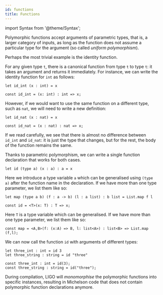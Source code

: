 ```yaml
---
id: functions
title: Functions
---
```


import Syntax from '@theme/Syntax';

Polymorphic functions accept arguments of parametric types, that is,
a larger category of inputs, as long as the function does not assume a
particular type for the argument (so called *uniform polymorphism*).

Perhaps the most trivial example is the identity function.

For any given type `t`, there is a canonical function from type `t` to
type `t`: it takes an argument and returns it immediately. For
instance, we can write the identity function for `int` as follows:

<Syntax syntax="cameligo">

```cameligo group=monomorphism
let id_int (x : int) = x
```

</Syntax>

<Syntax syntax="jsligo">

```jsligo group=monomorphism
const id_int = (x: int) : int => x;
```

</Syntax>

However, if we would want to use the same function on a different
type, such as `nat`, we will need to write a new definition:

<Syntax syntax="cameligo">

```cameligo group=monomorphism
let id_nat (x : nat) = x
```

</Syntax>

<Syntax syntax="jsligo">

```jsligo group=monomorphism
const id_nat = (x : nat) : nat => x;
```

</Syntax>

If we read carefully, we see that there is almost no difference
between `id_int` and `id_nat`: it is just the type that changes, but
for the rest, the body of the function remains the same.

Thanks to parametric polymorphism, we can write a single function
declaration that works for both cases.

<Syntax syntax="cameligo">

```cameligo group=polymorphism
let id (type a) (x : a) : a = x
```

Here we introduce a type variable `a` which can be generalised using
`(type a)` after the function name in the declaration. If we have more
than one type parameter, we list them like so:

```cameligo group=polymorphism
let map (type a b) (f : a -> b) (l : a list) : b list = List.map f l
```

</Syntax>

<Syntax syntax="jsligo">

```jsligo group=polymorphism
const id = <T>(x: T) : T => x;
```

Here `T` is a type variable which can be generalised. If we have more
than one type parameter, we list them like so:

```jsligo group=polymorphism
const map = <A,B>(f: (x:A) => B, l: list<A>) : list<B> => List.map (f,l);
```

</Syntax>

We can now call the function `id` with arguments of different
types:

<Syntax syntax="cameligo">

```cameligo group=polymorphism
let three_int : int = id 3
let three_string : string = id "three"
```

</Syntax>

<Syntax syntax="jsligo">

```jsligo group=polymorphism
const three_int : int = id(3);
const three_string : string = id("three");
```

</Syntax>

During compilation, LIGO will *monomorphise* the polymorphic functions
into specific instances, resulting in Michelson code that does not
contain polymorphic function declarations anymore.
